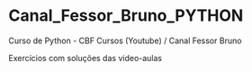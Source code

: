 # Canal_Fessor_Bruno_PYTHON

Curso de Python - CBF Cursos (Youtube) / Canal Fessor Bruno

Exercícios com soluções das video-aulas
